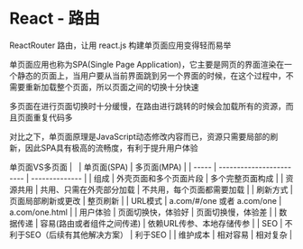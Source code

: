 # React - 路由

ReactRouter 路由，让用 react.js 构建单页面应用变得轻而易举

单页面应用也称为SPA(Single Page Application)，它主要是网页的界面渲染在一个静态的页面上，当用户要从当前界面跳到另一个界面的时候，在这个过程中，不需要重新加载整个页面，所以页面之间的切换十分快速

多页面在进行页面切换时十分缓慢，在路由进行跳转的时候会加载所有的资源，而且页面重复代码多

对比之下，单页面原理是JavaScript动态修改内容而已，资源只需要局部的刷新，因此SPA具有极高的流畅度，有利于提升用户体验

单页面VS多页面
|       | 单页面(SPA)                 | 多页面(MPA)       |
| ----- | ------------------------ | -------------- |
| 组成    | 外壳页面和多个页面片段              | 多个完整页面构成       |
| 资源共用  | 共用、只需在外壳部分加载             | 不共用，每个页面都需要加载  |
| 刷新方式  | 页面局部刷新或更改                | 整页刷新           |
| URL模式 | a.com/#/one 或者 a.com/one | a.com/one.html |
| 用户体验  | 页面切换快，体验好                | 页面切换慢，体验差      |
| 数据传递  | 容易(路由或者组件之间传递)           | 依赖URL传参、本地存储传参 |
| SEO   | 不利于SEO（后续有其他解决方案）        | 利于SEO          |
| 维护成本  | 相对容易                     | 相对复杂           |